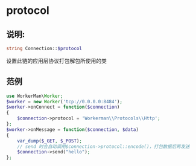 # protocol

## 说明:
```php
string Connection::$protocol
```

设置此链的应用层协议打包解包所使用的类


## 范例


```php
use WorkerMan\Worker;
$worker = new Worker('tcp://0.0.0.0:8484');
$worker->onConnect = function($connection)
{
    $connection->protocol = 'Workerman\\Protocols\\Http';
};
$worker->onMessage = function($connection, $data)
{
    var_dump($_GET, $_POST);
    // send 时会自动调用$connection->protocol::encode()，打包数据后再发送
    $connection->send("hello");
};
```

